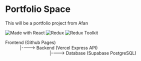 # Portfolio Space

This will be a portfolio project from Afan

![Made with React](https://img.shields.io/badge/Made%20with-React-blue?logo=react)
![Redux](https://img.shields.io/badge/redux-%23593d88.svg?style=for-the-badge&logo=redux&logoColor=white)
![Redux Toolkit](https://img.shields.io/badge/Redux%20Toolkit-%23593d88.svg?style=for-the-badge&logo=redux&logoColor=white)

Frontend (Github Pages)  
&nbsp;&nbsp;&nbsp;&nbsp;&nbsp;&nbsp;&nbsp;&nbsp;&nbsp;&nbsp;&nbsp;&nbsp;|----> Backend (Vercel Express API)  
&nbsp;&nbsp;&nbsp;&nbsp;&nbsp;&nbsp;&nbsp;&nbsp;&nbsp;&nbsp;&nbsp;&nbsp;&nbsp;&nbsp;&nbsp;&nbsp;&nbsp;&nbsp;&nbsp;&nbsp;&nbsp;&nbsp;&nbsp;&nbsp;&nbsp;&nbsp;&nbsp;&nbsp;&nbsp;&nbsp;&nbsp;&nbsp;&nbsp;&nbsp;&nbsp;&nbsp;|----> Database (Supabase PostgreSQL)

